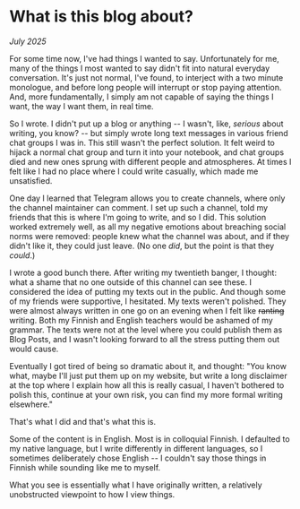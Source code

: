 # What is this blog about?

*July 2025*

For some time now, I've had things I wanted to say. Unfortunately for me, many of the things I most wanted to say didn't fit into natural everyday conversation. It's just not normal, I've found, to interject with a two minute monologue, and before long people will interrupt or stop paying attention. And, more fundamentally, I simply am not capable of saying the things I want, the way I want them, in real time.

So I wrote. I didn't put up a blog or anything -- I wasn't, like, *serious* about writing, you know? -- but simply wrote long text messages in various friend chat groups I was in. This still wasn't the perfect solution. It felt weird to hijack a normal chat group and turn it into your notebook, and chat groups died and new ones sprung with different people and atmospheres. At times I felt like I had no place where I could write casually, which made me unsatisfied.

One day I learned that Telegram allows you to create channels, where only the channel maintainer can comment. I set up such a channel, told my friends that this is where I'm going to write, and so I did. This solution worked extremely well, as all my negative emotions about breaching social norms were removed: people knew what the channel was about, and if they didn't like it, they could just leave. (No one *did*, but the point is that they *could*.)

I wrote a good bunch there. After writing my twentieth banger, I thought: what a shame that no one outside of this channel can see these. I considered the idea of putting my texts out in the public. And though some of my friends were supportive, I hesitated. My texts weren't polished. They were almost always written in one go on an evening when I felt like ~~ranting~~ writing. Both my Finnish and English teachers would be ashamed of my grammar. The texts were not at the level where you could publish them as Blog Posts, and I wasn't looking forward to all the stress putting them out would cause.

Eventually I got tired of being so dramatic about it, and thought: "You know what, maybe I'll just put them up on my website, but write a long disclaimer at the top where I explain how all this is really casual, I haven't bothered to polish this, continue at your own risk, you can find my more formal writing elsewhere."

That's what I did and that's what this is.

Some of the content is in English. Most is in colloquial Finnish. I defaulted to my native language, but I write differently in different languages, so I sometimes deliberately chose English -- I couldn't say those things in Finnish while sounding like me to myself.

What you see is essentially what I have originally written, a relatively unobstructed viewpoint to how I view things.

